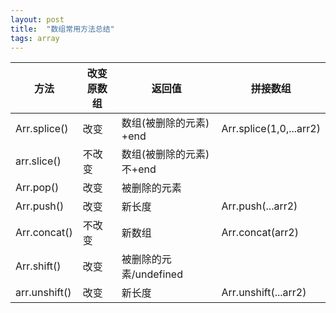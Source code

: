 ```yaml
---
layout: post
title:  "数组常用方法总结"
tags: array
---
```








| 方法          | 改变原数组 | 返回值                     | 拼接数组                      |
| ------------- | ---------- | -------------------------- | --------------------------- |
| Arr.splice()  | 改变       | 数组(被删除的元素)    +end | Arr.splice(1,0,...arr2)       |
| arr.slice()   | 不改变     | 数组(被删除的元素)不+end   |                               |
| Arr.pop()     | 改变       | 被删除的元素               |                               |
| Arr.push()    | 改变       | 新长度                     | Arr.push(...arr2)             |
| Arr.concat()  | 不改变     | 新数组                     | Arr.concat(arr2)              |
| Arr.shift()   | 改变       | 被删除的元素/undefined     |                               |
| arr.unshift() | 改变       | 新长度                     | Arr.unshift(...arr2)          |


